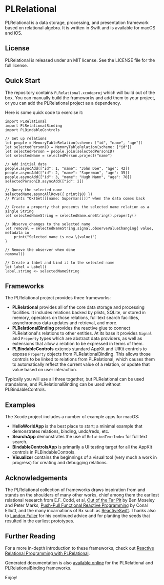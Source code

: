 # PLRelational

PLRelational is a data storage, processing, and presentation framework based on relational algebra. It is written in Swift and is available for macOS and iOS.

## License

PLRelational is released under an MIT license. See the LICENSE file for the full license.

## Quick Start

The repository contains `PLRelational.xcodeproj` which will build out of the box. You can manually build the frameworks and add them to your project, or you can add the PLRelational project as a dependency.

Here is some quick code to exercise it:

    import PLRelational
    import PLRelationalBinding
    import PLBindableControls
    
    // Set up relations
    let people = MemoryTableRelation(scheme: ["id", "name", "age"])
    let selectedPersonID = MemoryTableRelation(scheme: ["id"])
    let selectedPerson = people.join(selectedPersonID)
    let selectedName = selectedPerson.project("name")
    
    // Add initial data
    people.asyncAdd(["id": 1, "name": "John Doe", "age": 42])
    people.asyncAdd(["id": 2, "name": "Superman", "age": 35])
    people.asyncAdd(["id": 3, "name": "Hugh Mann", "age": 78])
    selectedPersonID.asyncAdd(["id": 2])
    
    // Query the selected name
    selectedName.asyncAllRows({ print($0) })
    // Prints "Ok(Set([[name: Superman]]))" when the data comes back

    // Create a property that presents the selected name relation as a single String
    let selectedNameString = selectedName.oneString().property()
    
    // Observe changes to the selected name
    let removal = selectedNameString.signal.observeValueChanging{ value, metadata in
        print("Selected name is now \(value)")
    }
    
    // Remove the observer when done
    removal()
    
    // Create a label and bind it to the selected name
    let label = Label()
    label.string <~ selectedNameString

## Frameworks

The PLRelational project provides three frameworks:

* **PLRelational** provides all of the core data storage and processing facilities. It includes relations backed by plists, SQLite, or stored in memory, operators on those relations, full text search facilities, asynchronous data updates and retrieval, and more.
* **PLRelationalBinding** provides the reactive glue to connect PLRelational's relations to other entities. At its base it provides `Signal` and `Property` types which are abstract data providers, as well as extensions that allow a relation to be expressed in terms of them.
* **PLBindableControls** extends standard AppKit and UIKit controls to expose `Property` objects from PLRelationalBinding. This allows those controls to be linked to relations from PLRelational, which causes them to automatically reflect the current value of a relation, or update that value based on user interaction.

Typically you will use all three together, but PLRelational can be used standalone, and PLRelationalBinding can be used without PLBindableControls.

## Examples

The Xcode project includes a number of example apps for macOS:

* **HelloWorldApp** is the best place to start; a minimal example that demonstrates relations, binding, undo/redo, etc.
* **SearchApp** demonstrates the use of `RelationTextIndex` for full text search.
* **BindableControlsApp** is primarily a UI testing target for all the AppKit controls in PLBindableControls.
* **Visualizer** contains the beginnings of a visual tool (very much a work in progress) for creating and debugging relations.

## Acknowledgements

The PLRelational collection of frameworks draws inspiration from and stands on the shoulders of many other works, chief among them the earliest relational research from E.F. Codd, et al, [Out of the Tar Pit](https://github.com/papers-we-love/papers-we-love/blob/master/design/out-of-the-tar-pit.pdf) by Ben Moseley and Peter Marks, [Push-Pull Functional Reactive Programming](http://conal.net/papers/push-pull-frp) by Conal Elliott, and the many incarnations of Rx such as [ReactiveSwift](https://github.com/ReactiveCocoa/ReactiveSwift).  Thanks also to [Landon Fuller](https://twitter.com/landonfuller) for his continued advice and for planting the seeds that resulted in the earliest prototypes.

## Further Reading

For a more in-depth introduction to these frameworks, check out [Reactive Relational Programming with PLRelational](https://plausible.coop/blog/2017/08/10/reactive-relational-programming-with-plrelational).

Generated documentation is also [available online](https://plausiblelabs.github.io/plrelational/docs/current) for the PLRelational and PLRelationalBinding frameworks.

Enjoy!
